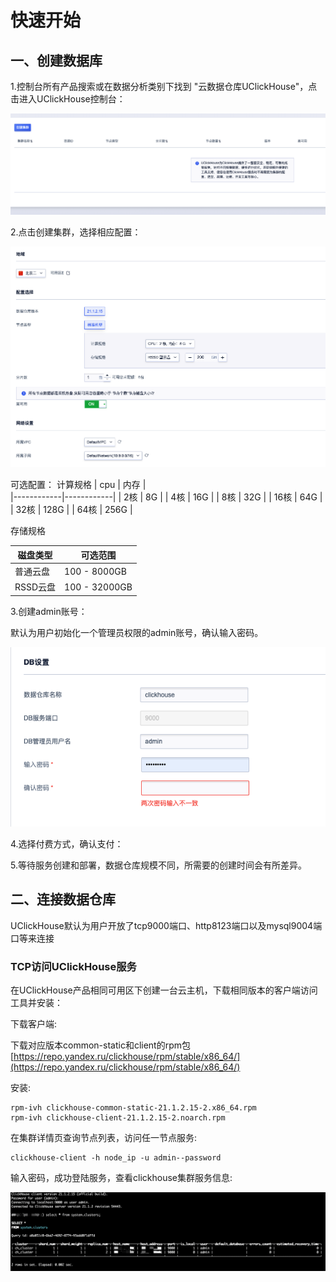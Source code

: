 # 快速开始

## 一、创建数据库
1.控制台所有产品搜索或在数据分析类别下找到 "云数据仓库UClickHouse"，点击进入UClickHouse控制台：

![image](images/gettingstart1.png)

2.点击创建集群，选择相应配置：

![image](images/gettingstart2.png)

可选配置：
计算规格
|    cpu     |   内存     |                 
|------------|------------|
|    2核     |    8G      |
|    4核     |    16G     | 
|    8核     |    32G     | 
|    16核    |    64G     | 
|    32核    |    128G    |
|    64核    |    256G    |

存储规格

|  磁盘类型  |     可选范围    |
|------------|-----------------|
|  普通云盘  |   100 - 8000GB  |       
|  RSSD云盘  |   100 - 32000GB |

3.创建admin账号：

默认为用户初始化一个管理员权限的admin账号，确认输入密码。

![image](images/gettingstart3.png)

4.选择付费方式，确认支付：

5.等待服务创建和部署，数据仓库规模不同，所需要的创建时间会有所差异。

## 二、连接数据仓库

UClickHouse默认为用户开放了tcp9000端口、http8123端口以及mysql9004端口等来连接

### TCP访问UClickHouse服务

在UClickHouse产品相同可用区下创建一台云主机，下载相同版本的客户端访问工具并安装：

下载客户端:

下载对应版本common-static和client的rpm包
[https://repo.yandex.ru/clickhouse/rpm/stable/x86_64/](https://repo.yandex.ru/clickhouse/rpm/stable/x86_64/)

安装:
```
rpm‐ivh clickhouse‐common‐static‐21.1.2.15‐2.x86_64.rpm 
rpm‐ivh clickhouse‐client‐21.1.2.15‐2.noarch.rpm
``` 
在集群详情页查询节点列表，访问任一节点服务:
```
clickhouse‐client ‐h node_ip ‐u admin‐‐password

```  
输入密码，成功登陆服务，查看clickhouse集群服务信息:

![image](images/gettingstart4.png)

